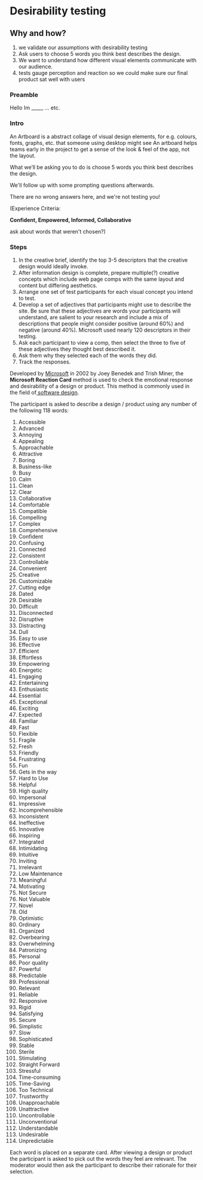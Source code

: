 # Desirability testing


## Why and how?

1. we validate our assumptions with desirability testing
1. Ask users to choose 5 words you think best describes the design.
1. We want to understand how different visual elements communicate with our audience.
1. tests gauge perception and reaction so we could make sure our final product sat well with users

### Preamble

Hello Im \_\_\_\_\_ … etc.

### Intro

An Artboard is a abstract collage of visual design elements, for e.g. colours, fonts, graphs, etc. that someone using desktop might see An artboard helps teams early in the project to get a sense of the look & feel of the app, not the layout.

What we’ll be asking you to do is choose 5 words you think best describes the design.

We'll follow up with some prompting questions afterwards.

There are no wrong answers here, and we're not testing you!

(Experience Criteria:

**Confident, Empowered, Informed, Collaborative**

ask about words that weren't chosen?)

### Steps

1. In the creative brief, identify the top 3-5 descriptors that the creative design would ideally invoke.
1. After information design is complete, prepare multiple(?) creative concepts which include web page comps with the same layout and content but differing aesthetics.
1. Arrange one set of test participants for each visual concept you intend to test.
1. Develop a set of adjectives that participants might use to describe the site. Be sure that these adjectives are words your participants will understand, are salient to your research and include a mix of descriptions that people might consider positive (around 60%) and negative (around 40%). Microsoft used nearly 120 descriptors in their testing.
1. Ask each participant to view a comp, then select the three to five of these adjectives they thought best described it.
1. Ask them why they selected each of the words they did.
1. Track the responses.

Developed by [Microsoft](https://en.wikipedia.org/wiki/Microsoft) in 2002 by Joey Benedek and Trish Miner, the **Microsoft Reaction Card** method is used to check the emotional response and desirability of a design or product. This method is commonly used in the field of[ software design](https://en.wikipedia.org/wiki/Software).

The participant is asked to describe a design / product using any number of the following 118 words:

1. Accessible
2. Advanced
3. Annoying
4. Appealing
5. Approachable
6. Attractive
7. Boring
8. Business-like
9. Busy
10. Calm
11. Clean
12. Clear
13. Collaborative
14. Comfortable
15. Compatible
16. Compelling
17. Complex
18. Comprehensive
19. Confident
20. Confusing
21. Connected
22. Consistent
23. Controllable
24. Convenient
25. Creative
26. Customizable
27. Cutting edge
28. Dated
29. Desirable
30. Difficult
31. Disconnected
32. Disruptive
33. Distracting
34. Dull
35. Easy to use
36. Effective
37. Efficient
38. Effortless
39. Empowering
40. Energetic
41. Engaging
42. Entertaining
43. Enthusiastic
44. Essential
45. Exceptional
46. Exciting
47. Expected
48. Familiar
49. Fast
50. Flexible
51. Fragile
52. Fresh
53. Friendly
54. Frustrating
55. Fun
56. Gets in the way
57. Hard to Use
58. Helpful
59. High quality
60. Impersonal
61. Impressive
62. Incomprehensible
63. Inconsistent
64. Ineffective
65. Innovative
66. Inspiring
67. Integrated
68. Intimidating
69. Intuitive
70. Inviting
71. Irrelevant
72. Low Maintenance
73. Meaningful
74. Motivating
75. Not Secure
76. Not Valuable
77. Novel
78. Old
79. Optimistic
80. Ordinary
81. Organized
82. Overbearing
83. Overwhelming
84. Patronizing
85. Personal
86. Poor quality
87. Powerful
88. Predictable
89. Professional
90. Relevant
91. Reliable
92. Responsive
93. Rigid
94. Satisfying
95. Secure
96. Simplistic
97. Slow
98. Sophisticated
99. Stable
100. Sterile
101. Stimulating
102. Straight Forward
103. Stressful
104. Time-consuming
105. Time-Saving
106. Too Technical
107. Trustworthy
108. Unapproachable
109. Unattractive
110. Uncontrollable 
111. Unconventional 
112. Understandable 
113. Undesirable
114. Unpredictable

Each word is placed on a separate card. After viewing a design or product the participant is asked to pick out the words they feel are relevant. The moderator would then ask the participant to describe their rationale for their selection.

